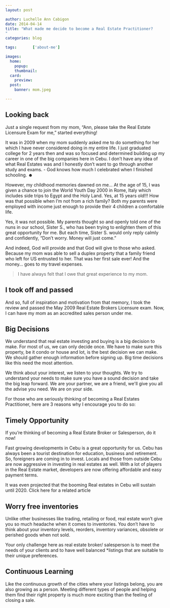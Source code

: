 ```yaml
---
layout: post

author: Luchelle Ann Cabigon
date: 2014-04-14
title: "What made me decide to become a Real Estate Practitioner? 
"
categories: blog

tags:		['about-me']

images:
  home:
    popup: 
    thumbnail: 
  card:
    preview: 
  post:
    banner: mom.jpeg

---
```


## Looking back
Just a single request from my mom, “Ann, please take the Real Estate Licensure Exam for me,” started everything! 

It was in 2009 when my mom suddenly asked me to do something for her which I have never considered doing in my entire life. I just graduated college for 2 years then and was so focused and determined building up my career in one of the big companies here in Cebu. I don’t have any idea of what Real Estates was and I honestly don’t want to go through another study and exams. - God knows how much I celebrated when I finished schooling. ☻

However, my childhood memories dawned on me… At the age of 15, I was given a chance to join the World Youth Day 2000 in Rome, Italy which includes side trips to Egypt and the Holy Land. Yes, at 15 years old!!! How was that possible when I’m not from a rich family? Both my parents were employed with income just enough to provide their 4 children a comfortable life.

Yes, it was not possible. My parents thought so and openly told one of the nuns in our school, Sister S., who has been trying to enlighten them of this great opportunity for me. But each time, Sister S. would only reply calmly and confidently, “Don’t worry. Money will just come.” 

And indeed, God will provide and that God will give to those who asked. Because my mom was able to sell a duplex property that a family friend who left for US entrusted to her. That was her first sale ever! And the money… goes to my travel expenses.

> I have always felt that I owe that great experience to my mom.

## I took off and passed
And so, full of inspiration and motivation from that memory, I took the review and passed the May 2009 Real Estate Brokers Licensure exam. Now, I can have my mom as an accredited sales person under me.

## Big Decisions
We understand that real estate investing  and buying is a big decision to make. For most of us, we can only decide once. We have to make sure this property, be it condo or house and lot, is the best decision we can make. We should gather enough information before signing up. Big time decisions like this need the most attention.

We think about your interest, we listen to your thoughts. We try to understand your needs to make sure you have a sound decision and take the big leap forward. We are your partner, we are a friend, we'll give you all the advise you need. We are on your side.

For those who are seriously thinking of becoming a Real Estates Practitioner, here are 3 reasons why I encourage you to do so:

## Timely Opportunity

If you’re thinking of becoming a Real Estate Broker or Salesperson, do it now!

Fast growing developments in Cebu is a great opportunity for us. Cebu has always been a tourist destination for education, business and retirement. So, foreigners are coming in to invest. Locals and those from outside Cebu are now aggressive in investing in real estates as well. With a lot of players in the Real Estate market, developers are now offering affordable and easy payment terms.

It was even projected that the booming Real estates in Cebu will sustain until 2020. Click here for a related article

## Worry free inventories

Unlike other businesses like trading, retailing or food, real estate won’t give you so much headache when it comes to inventories. You don’t have to think about your inventory levels, reorders, inventory variances, obsolete or perished goods when not sold.

Your only challenge here as real estate broker/ salesperson is to meet the needs of your clients and to have well balanced *listings that are suitable to their unique preferences.


## Continuous Learning

Like the continuous growth of the cities where your listings belong, you are also growing as a person. Meeting different types of people and helping them find their right property is much more exciting than the feeling of closing a sale.

